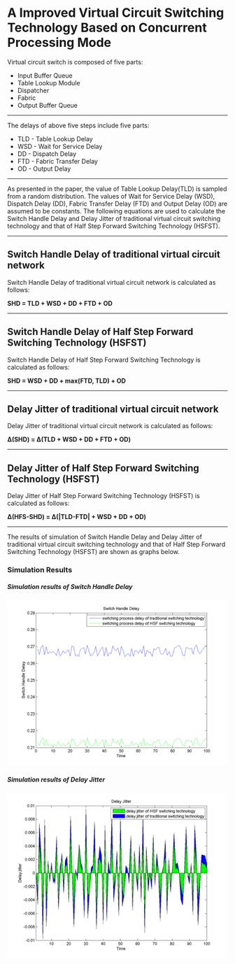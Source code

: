 # A Improved Virtual Circuit Switching Technology Based on Concurrent Processing Mode

Virtual circuit switch is composed of five parts:
* Input Buffer Queue
* Table Lookup Module
* Dispatcher
* Fabric
* Output Buffer Queue

* * *
The delays of above five steps include five parts:
* TLD - Table Lookup Delay
* WSD - Wait for Service Delay
* DD - Dispatch Delay
* FTD - Fabric Transfer Delay
* OD - Output Delay

* * *
As presented in the paper, the value of Table Lookup Delay(TLD) is sampled from a random distribution. The values of Wait for Service Delay (WSD), Dispatch Delay (DD),  Fabric Transfer Delay (FTD) and Output Delay (OD) are assumed to be constants. The following equations are used to calculate the Switch Handle Delay and Delay Jitter of traditional virtual circuit switching technology and that of Half Step Forward Switching Technology (HSFST).

* * *
## Switch Handle Delay of traditional virtual circuit network


Switch Handle Delay of traditional virtual circuit network is calculated as follows:

__SHD = TLD + WSD + DD + FTD + OD__

* * *
## Switch Handle Delay of Half Step Forward Switching Technology (HSFST)


Switch Handle Delay of Half Step Forward Switching Technology is calculated as follows:

__SHD = WSD + DD + max(FTD, TLD) + OD__

* * *
## Delay Jitter of traditional virtual circuit network

Delay Jitter of traditional virtual circuit network is calculated as follows:

__&#916;(SHD) = &#916;(TLD + WSD + DD + FTD + OD)__

* * *
## Delay Jitter of Half Step Forward Switching Technology (HSFST)

Delay Jitter of Half Step Forward Switching Technology (HSFST) is calculated as follows:

__&#916;(HFS-SHD) = &#916;(|TLD-FTD| + WSD + DD + OD)__

* * *
The results of simulation of Switch Handle Delay and Delay Jitter of traditional virtual circuit switching technology and that of Half Step Forward Switching Technology (HSFST) are shown as graphs below.

### Simulation Results

##### Simulation results of Switch Handle Delay
![Delay](SHD.png)

##### Simulation results of Delay Jitter
![Delay jitter](DelayJitter.png)
